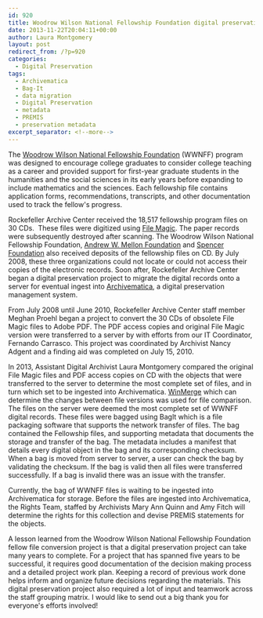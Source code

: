 ```yaml
---
id: 920
title: Woodrow Wilson National Fellowship Foundation digital preservation project
date: 2013-11-22T20:04:11+00:00
author: Laura Montgomery
layout: post
redirect_from: /?p=920
categories:
  - Digital Preservation
tags:
  - Archivematica
  - Bag-It
  - data migration
  - Digital Preservation
  - metadata
  - PREMIS
  - preservation metadata
excerpt_separator: <!--more-->
---
```

The [Woodrow Wilson National Fellowship Foundation](http://woodrow.org/ "Woodrow Wilson National Fellowship Foundation") (WWNFF) program was designed to encourage college graduates to consider college teaching as a career and provided support for first-year graduate students in the humanities and the social sciences in its early years before expanding to include mathematics and the sciences. Each fellowship file contains application forms, recommendations, transcripts, and other documentation used to track the fellow's progress.

<!--more-->

Rockefeller Archive Center received the 18,517 fellowship program files on 30 CDs.  These files were digitized using [File Magic](http://www.trianglesolutions.com/files/filemagic.html "File Magic"). The paper records were subsequently destroyed after scanning. The Woodrow Wilson National Fellowship Foundation, [Andrew W. Mellon Foundation](http://www.mellon.org/ "Andrew W. Mellon Foundation") and [Spencer Foundation](http://www.spencer.org/ "Spencer Foundation") also received deposits of the fellowship files on CD. By July 2008, these three organizations could not locate or could not access their copies of the electronic records. Soon after, Rockefeller Archive Center began a digital preservation project to migrate the digital records onto a server for eventual ingest into [Archivematica](https://www.archivematica.org/wiki/Main_Page "Archivematica"), a digital preservation management system.

From July 2008 until June 2010, Rockefeller Archive Center staff member Meghan Proehl began a project to convert the 30 CDs of obsolete File Magic files to Adobe PDF. The PDF access copies and original File Magic version were transferred to a server by with efforts from our IT Coordinator, Fernando Carrasco. This project was coordinated by Archivist Nancy Adgent and a finding aid was completed on July 15, 2010.

In 2013, Assistant Digital Archivist Laura Montgomery compared the original File Magic files and PDF access copies on CD with the objects that were transferred to the server to determine the most complete set of files, and in turn which set to be ingested into Archivematica. [WinMerge](http://winmerge.org/ "WinMerge") which can determine the changes between file versions was used for file comparison. The files on the server were deemed the most complete set of WWNFF digital records. These files were bagged using BagIt which is a file packaging software that supports the network transfer of files. The bag contained the Fellowship files, and supporting metadata that documents the storage and transfer of the bag. The metadata includes a manifest that details every digital object in the bag and its corresponding checksum. When a bag is moved from server to server, a user can check the bag by validating the checksum. If the bag is valid then all files were transferred successfully. If a bag is invalid there was an issue with the transfer.

Currently, the bag of WWNFF files is waiting to be ingested into Archivematica for storage. Before the files are ingested into Archivematica, the Rights Team, staffed by Archivists Mary Ann Quinn and Amy Fitch will determine the rights for this collection and devise PREMIS statements for the objects.

A lesson learned from the Woodrow Wilson National Fellowship Foundation fellow file conversion project is that a digital preservation project can take many years to complete. For a project that has spanned five years to be successful, it requires good documentation of the decision making process and a detailed project work plan. Keeping a record of previous work done helps inform and organize future decisions regarding the materials. This digital preservation project also required a lot of input and teamwork across the staff grouping matrix. I would like to send out a big thank you for everyone's efforts involved!
